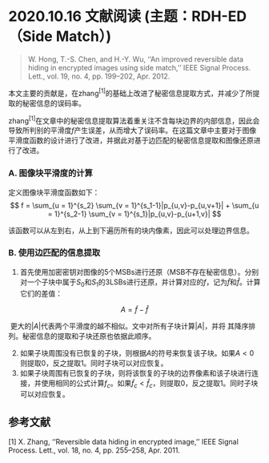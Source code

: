 # 2020.10.16 文献阅读 (主题：RDH-ED （Side Match）)

> W. Hong, T.-S. Chen, and H.-Y. Wu, ‘‘An improved reversible data hiding in encrypted images using side match,’’ IEEE Signal Process. Lett., vol. 19, no. 4, pp. 199–202, Apr. 2012.

本文主要的贡献是，在zhang<sup>[1]</sup>的基础上改进了秘密信息提取方式，并减少了所提取的秘密信息的误码率。

zhang<sup>[1]</sup>在文章中的秘密信息提取算法着重关注不含每块边界的内部信息，因此会导致所判别的平滑度$f$产生误差，从而增大了误码率。在这篇文章中主要对于图像平滑度函数的设计进行了改进，并据此对基于边匹配的秘密信息提取和图像还原进行了改进。

### A. 图像块平滑度的计算

定义图像块平滑度函数如下：
$$
f = \sum_{u = 1}^{s_2} \sum_{v = 1}^{s_1-1}|p_{u,v}-p_{u,v+1}| + \sum_{u = 1}^{s_2-1} \sum_{v = 1}^{s_1}|p_{u,v}-p_{u+1,v}|
$$

该函数可以从左到右，从上到下遍历所有的块内像素，因此可以处理边界信息。

### B. 使用边匹配的信息提取

1. 首先使用加密密钥对图像的5个MSBs进行还原（MSB不存在秘密信息）。分别对一个子块中属于$S_0$和$S_1$的3LSBs进行还原，并计算对应的$f$，记为$\tilde{f}$和$\hat{f}$。计算它们的差值：

$$
A = \tilde{f} - \hat{f}
$$

​	更大的$|A|$代表两个平滑度的越不相似。文中对所有子块计算$|A|$，并将	其降序排列。秘密信息的提取和子块还原也依据此顺序。

2. 如果子块周围没有已恢复的子块，则根据$A$的符号来恢复该子块。如果$A<0$则提取0，反之提取1。同时子块可以对应恢复。
3. 如果子块周围有已恢复的子块，则将该恢复的子块的边界像素和该子块进行连接，并使用相同的公式计算$f_c$。如果$\tilde{f}_c<\hat{f}_c$，则提取0，反之提取1。同时子块可以对应恢复。


## 参考文献

[1] X. Zhang, ‘‘Reversible data hiding in encrypted image,’’ IEEE Signal Process. Lett., vol. 18, no. 4, pp. 255–258, Apr. 2011.


